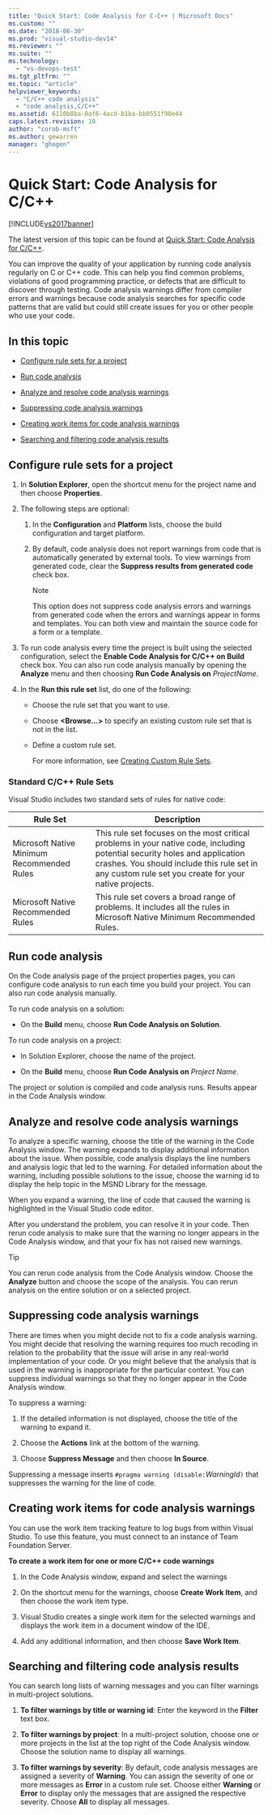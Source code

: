 ```yaml
---
title: "Quick Start: Code Analysis for C-C++ | Microsoft Docs"
ms.custom: ""
ms.date: "2018-06-30"
ms.prod: "visual-studio-dev14"
ms.reviewer: ""
ms.suite: ""
ms.technology: 
  - "vs-devops-test"
ms.tgt_pltfrm: ""
ms.topic: "article"
helpviewer_keywords: 
  - "C/C++ code analysis"
  - "code analysis,C/C++"
ms.assetid: 6110b8ba-0af6-4acd-b1ba-bb0551f90e44
caps.latest.revision: 10
author: "corob-msft"
ms.author: gewarren
manager: "ghogen"
---
```

# Quick Start: Code Analysis for C/C++
[!INCLUDE[vs2017banner](../includes/vs2017banner.md)]

The latest version of this topic can be found at [Quick Start: Code Analysis for C/C++](https://docs.microsoft.com/visualstudio/code-quality/quick-start-code-analysis-for-c-cpp).  
  
You can improve the quality of your application by running code analysis regularly on C or C++ code. This can help you find common problems, violations of good programming practice, or defects that are difficult to discover through testing. Code analysis warnings differ from compiler errors and warnings because code analysis searches for specific code patterns that are valid but could still create issues for you or other people who use your code.  
  
## In this topic  
  
-   [Configure rule sets for a project](../code-quality/quick-start-code-analysis-for-c-cpp.md#BKMK_ConfigureRuleSets)  
  
-   [Run code analysis](../code-quality/quick-start-code-analysis-for-c-cpp.md#BKMK_Run)  
  
-   [Analyze and resolve code analysis warnings](../code-quality/quick-start-code-analysis-for-c-cpp.md#BKMK_Analyze)  
  
-   [Suppressing code analysis warnings](../code-quality/quick-start-code-analysis-for-c-cpp.md#BKMK_Suppress)  
  
-   [Creating work items for code analysis warnings](../code-quality/quick-start-code-analysis-for-c-cpp.md#BKMK_Creating_work_items_for_code_analysis_warnings)  
  
-   [Searching and filtering code analysis results](../code-quality/quick-start-code-analysis-for-c-cpp.md#BKMK_Search)  
  
##  <a name="BKMK_ConfigureRuleSets"></a> Configure rule sets for a project  
  
1.  In **Solution Explorer**, open the shortcut menu for the project name and then choose **Properties**.  
  
2.  The following steps are optional:  
  
    1.  In the **Configuration** and **Platform** lists, choose the build configuration and target platform.  
  
    2.  By default, code analysis does not report warnings from code that is automatically generated by external tools. To view warnings from generated code, clear the **Suppress results from generated code** check box.  
  
        > [!NOTE]
        >  This option does not suppress code analysis errors and warnings from generated code when the errors and warnings appear in forms and templates. You can both view and maintain the source code for a form or a template.  
  
3.  To run code analysis every time the project is built using the selected configuration, select the **Enable Code Analysis for C/C++ on Build** check box. You can also run code analysis manually by opening the **Analyze** menu and then choosing **Run Code Analysis on** *ProjectName*.  
  
4.  In the **Run this rule set** list, do one of the following:  
  
    -   Choose the rule set that you want to use.  
  
    -   Choose **\<Browse...>** to specify an existing custom rule set that is not in the list.  
  
    -   Define a custom rule set.  
  
         For more information, see [Creating Custom Rule Sets](../code-quality/creating-custom-code-analysis-rule-sets.md).  
  
### Standard C/C++ Rule Sets  
 Visual Studio includes two standard sets of rules for native code:  
  
|Rule Set|Description|  
|--------------|-----------------|  
|Microsoft Native Minimum Recommended Rules|This rule set focuses on the most critical problems in your native code, including potential security holes and application crashes. You should include this rule set in any custom rule set you create for your native projects.|  
|Microsoft Native Recommended Rules|This rule set covers a broad range of problems. It includes all the rules in Microsoft Native Minimum Recommended Rules.|  
  
##  <a name="BKMK_Run"></a> Run code analysis  
 On the Code analysis page of the project properties pages, you can configure code analysis to run each time you build your project. You can also run code analysis manually.  
  
 To run code analysis on a solution:  
  
-   On the **Build** menu, choose **Run Code Analysis on Solution**.  
  
 To run code analysis on a project:  
  
-   In Solution Explorer, choose the name of the project.  
  
-   On the **Build** menu, choose **Run Code Analysis on** *Project Name*.  
  
 The project or solution is compiled and code analysis runs. Results appear in the Code Analysis window.  
  
##  <a name="BKMK_Analyze"></a> Analyze and resolve code analysis warnings  
 To analyze a specific warning, choose the title of the warning in the Code Analysis window. The warning expands to display additional information about the issue. When possible, code analysis displays the line numbers and analysis logic that led to the warning. For detailed information about the warning, including possible solutions to the issue, choose the warning id to display the help topic in the MSND Library for the message.  
  
 When you expand a warning, the line of code that caused the warning is highlighted in the Visual Studio code editor.  
  
 After you understand the problem, you can resolve it in your code. Then rerun code analysis to make sure that the warning no longer appears in the Code Analysis window, and that your fix has not raised new warnings.  
  
> [!TIP]
>  You can rerun code analysis from the Code Analysis window. Choose the **Analyze** button and choose the scope of the analysis. You can rerun analysis on the entire solution or on a selected project.  
  
##  <a name="BKMK_Suppress"></a> Suppressing code analysis warnings  
 There are times when you might decide not to fix a code analysis warning. You might decide that resolving the warning requires too much recoding in relation to the probability that the issue will arise in any real-world implementation of your code. Or you might believe that the analysis that is used in the warning is inappropriate for the particular context. You can suppress individual warnings so that they no longer appear in the Code Analysis window.  
  
 To suppress a warning:  
  
1.  If the detailed information is not displayed, choose the title of the warning to expand it.  
  
2.  Choose the **Actions** link at the bottom of the warning.  
  
3.  Choose **Suppress Message** and then choose **In Source**.  
  
 Suppressing a message inserts `#pragma warning (disable:`*WarningId*`)` that suppresses the warning for the line of code.  
  
##  <a name="BKMK_Creating_work_items_for_code_analysis_warnings"></a> Creating work items for code analysis warnings  
 You can use the work item tracking feature to log bugs from within Visual Studio. To use this feature, you must connect to an instance of Team Foundation Server.  
  
 **To create a work item for one or more C/C++ code warnings**  
  
1.  In the Code Analysis window, expand and select the warnings  
  
2.  On the shortcut menu for the warnings, choose **Create Work Item**, and then choose the work item type.  
  
3.  Visual Studio creates a single work item for the selected warnings and displays the work item in a document window of the IDE.  
  
4.  Add any additional information, and then choose **Save Work Item**.  
  
##  <a name="BKMK_Search"></a> Searching and filtering code analysis results  
 You can search long lists of warning messages and you can filter warnings in multi-project solutions.  
  
1.  **To filter warnings by title or warning id**: Enter the keyword in the **Filter** text box.  
  
2.  **To filter warnings by project**: In a multi-project solution, choose one or more projects in the list at the top right of the Code Analysis window. Choose the solution name to display all warnings.  
  
3.  **To filter warnings by severity**: By default, code analysis messages are assigned a severity of **Warning**. You can assign the severity of one or more messages as **Error** in a custom rule set. Choose either **Warning** or **Error** to display only the messages that are assigned the respective severity. Choose **All** to display all messages.



